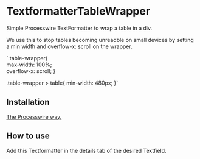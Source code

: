 # TextformatterTableWrapper

Simple Processwire TextFormatter to wrap a table in a div.  

We use this to stop tables becoming unreadble on small devices by setting a min width and overflow-x: scroll on the wrapper. 

`.table-wrapper{  
    max-width: 100%;  
    overflow-x: scroll;
}

.table-wrapper > table{
    min-width: 480px;
}`

## Installation

[The Processwire way.](https://modules.processwire.com/install-uninstall/)

## How to use

Add this Textformatter in the details tab of the desired Textfield.